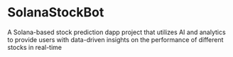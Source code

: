 # SolanaStockBot
A Solana-based stock prediction dapp project that utilizes AI and analytics to provide users with data-driven insights on the performance of different stocks in real-time
